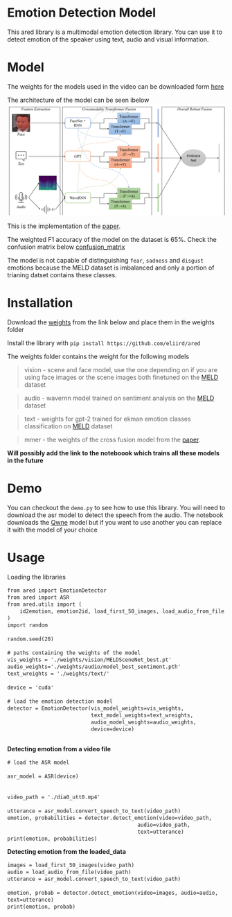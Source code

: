 # Emotion Detection Model

This ared library is a multimodal emotion detection library. You can use it to detect emotion of the speaker using text, audio and visual information.

# Model
The weights for the models used in the video can be downloaded form [here](https://drive.google.com/drive/folders/190PTe_n33NAxBpr7JslZ-2iNr1Mxx0La?usp=sharing)

The architecture of the model can be seen ibelow ![architecture](images/mdpi_model.png)

This is the implementation of the [paper](https://www.mdpi.com/1424-8220/21/14/4913).

The weighted F1 accuracy of the model on the dataset is 65%. Check the confusion matrix below
[confusion_matrix](images/confusion_matrix.png)

The model is not capable of distinguishing `fear`, `sadness` and `disgust` emotions because the MELD dataset is imbalanced and only a portion of trianing datset contains these classes.

# Installation

Download the [weights](https://drive.google.com/drive/folders/190PTe_n33NAxBpr7JslZ-2iNr1Mxx0La?usp=sharing) from the link below and place them in the weights folder

Install the library with `pip install https://github.com/eliird/ared`

The weights folder contains the weight for the following models

>vision - scene and face model, use the one depending on if you are using face images or the scene images both finetuned on the [MELD](https://affective-meld.github.io/) dataset

>audio - wavernn model trained on sentiment analysis on the [MELD](https://affective-meld.github.io/) dataset

>text - weights for gpt-2 trained for ekman emotion classes classification on [MELD](https://affective-meld.github.io/) dataset

>mmer - the weights of the cross fusion model from the [paper](https://www.mdpi.com/1424-8220/21/14/4913).



**Will possibly add the link to the noteboook which trains all these models in the future**

# Demo
You can checkout the `demo.py` to see how to use this library.
You will need to download the asr model to detect the speech from the audio.
The notebook downloads the [Qwne](https://www.modelscope.cn/models/qwen/QWen-Audio/summary) model but if you want to use another you can replace it with the model of your choice

# Usage

Loading the libraries

```
from ared import EmotionDetector
from ared import ASR
from ared.utils import (
    id2emotion, emotion2id, load_first_50_images, load_audio_from_file
)
import random

random.seed(20)

# paths containing the weights of the model
vis_weights = './weights/vision/MELDSceneNet_best.pt'
audio_weights='./weights/audio/model_best_sentiment.pth'
text_wreights = './weights/text/'

device = 'cuda'

# load the emotion detection model
detector = EmotionDetector(vis_model_weights=vis_weights, 
                           text_model_weights=text_wreights, 
                           audio_model_weights=audio_weights,
                           device=device)


```

**Detecting emotion from a video file**

```
# load the ASR model

asr_model = ASR(device)


video_path = './dia0_utt0.mp4'

utterance = asr_model.convert_speech_to_text(video_path)
emotion, probabilities = detector.detect_emotion(video=video_path, 
                                          audio=video_path, 
                                          text=utterance)
print(emotion, probabilities)
```

**Detecting emotion from the loaded_data**
```
images = load_first_50_images(video_path)
audio = load_audio_from_file(video_path)
utterance = asr_model.convert_speech_to_text(video_path)

emotion, probab = detector.detect_emotion(video=images, audio=audio, text=utterance)
print(emotion, probab)

```




